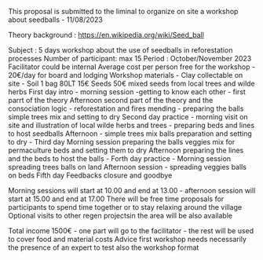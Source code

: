 This proposal is submitted to the liminal to organize on site a workshop about seedballs - 11/08/2023

Theory background : https://en.wikipedia.org/wiki/Seed_ball

Subject : 5 days workshop about the use of seedballs in reforestation processes 
Number of participant: max 15 
Period : October/November 2023 
Facilitator could be internal 
Average cost per person free for the workshop - 20€/day for board and lodging
Workshop materials - 
Clay collectable on site - 
Soil 1 bag 80LT 15€
Seeds 50€ mixed seeds from local trees and wilde herbs
First day intro -
morning session -getting to know each other - first parrt of the theory
Afternoon second part of the theory and the consociation logic - reforestation and fires mending - preparing the balls simple trees mix and setting to dry
Second day practice - 
morning visit on site and illustration of local wilde herbs and trees - preparing beds and lines to host seedballs
Afternoon - simple trees mix balls preparation and setting to dry - 
Third day 
Morning session preparing the balls veggies mix for permaculture beds and setting them to dry 
Afternoon preparing the lines and the beds to host the balls -
Forth day practice -
Morning session spreading trees balls on land 
Afternoon session - spreading veggies balls on beds 
Fifth day 
Feedbacks closure and goodbye 

Morning sessions will start at 10.00 and end at 13.00 - afternoon session will start at 15.00 and end at 17.00 
There will be free time proposals for participants to spend time together or to stay relaxing around the village
Optional visits to other regen projectsin the area will be also available

Total income 1500€  - one part will go to the facilitator - the rest will be used to cover food and material costs 
Advice first workshop needs necessarily the presence of an expert to test also the workshop format 
